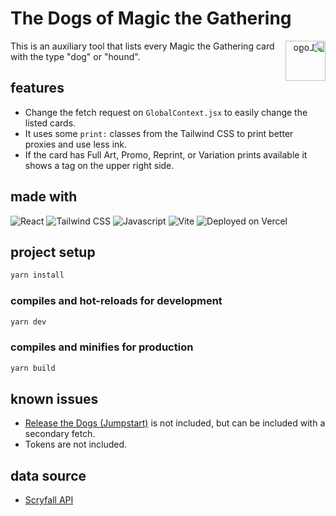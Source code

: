 # The Dogs of Magic the Gathering

<img width="64px" style="float:right; transform: scaleX(-1)" src="https://dogs-of-mtg.bermeo.dev/Logo.svg" alt="Logo"/>

This is an auxiliary tool that lists every Magic the Gathering card with the type "dog" or "hound".

## features

* Change the fetch request on `GlobalContext.jsx` to easily change the listed cards.
* It uses some `print:` classes from the Tailwind CSS to print better proxies and use less ink.
* If the card has Full Art, Promo, Reprint, or Variation prints available it shows a tag on the upper right side.
 
## made with

![React](https://img.shields.io/badge/react-%230d1117.svg?style=for-the-badge&logo=react)
![Tailwind CSS](https://img.shields.io/badge/tailwindcss-%230d1117?style=for-the-badge&logo=tailwindcss)
![Javascript](https://img.shields.io/badge/javascript-%230d1117.svg?style=for-the-badge&logo=javascript)
![Vite](https://img.shields.io/badge/vite-%230d1117.svg?style=for-the-badge&logo=vite&logoColor=%23646CFF)
![Deployed on Vercel](https://img.shields.io/badge/vercel-%230d1117.svg?style=for-the-badge&logo=vercel)

## project setup

``` sh
yarn install
```

### compiles and hot-reloads for development

``` sh
yarn dev
```

### compiles and minifies for production

``` sh
yarn build
```

## known issues

* [Release the Dogs (Jumpstart)](https://gatherer.wizards.com/Pages/Card/Details.aspx?name=Release+the+Dogs) is not included, but can be included with a secondary fetch.
* Tokens are not included.

## data source

* [Scryfall API](https://scryfall.com/docs/api)